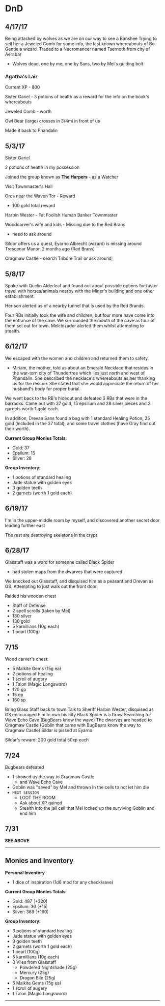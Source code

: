 # DnD

## 4/17/17

Being attacked by wolves as we are on our way to see a Banshee
Trying to sell her a Jeweled Comb for some info, the last known whereabouts of Bo Gentle a wizard. Traded to a Necromancer named Tsernoth from city of Aerabar

- Wolves
dead, one by me, one by Sans, two by Mel's guiding bolt

### Agatha's Lair

Current XP - 800

Sister Gariel - 3 potions of health as a reward for the info on the book's whereabouts

Jeweled Comb - worth 

Owl Bear (large) crosses in 3/4mi in front of us

Made it back to Phandalin

## 5/3/17

Sister Gariel

2 potions of health in my possession

Joined the group known as **The Harpers** - as a Watcher

Visit Townmaster's Hall

Orcs near the Waven Tor - Reward

- 100 gold total reward

Harbin Wester - Fat Foolish Human Banker Townmaster

Woodcarver's wife and kids - Missing due to the Red Brans

- need to ask around

Sildor offers us a quest, Eyarno Albrecht (wizard) is missing around Trescenar Manor, 2 months ago (Red Brans)

Cragmaw Castle - search Tribore Trail or ask around; 

## 5/8/17

Spoke with Quelin Alderleaf and found out about possible options for faster travel with horses/animals nearby with the Miner's building and one other establishment.

Her son alerted us of a nearby tunnel that is used by the Red Brands.

Four RBs initially took the wife and children, but four more have come into the
entrance of the cave. We surrounded the mouth of the cave as four of them set out for town. Melchizador alerted them whilst attempting to stealth.

## 6/12/17

We escaped with the women and children and returned them to safety. 

- Miriam, the mother, told us about an Emerald Necklace that resides in the war-torn city of Thundertree which lies just north and west of Phandalin. She described the necklace's whereabouts as her thanking us for the rescue. She stated that she would appreciate the return of her husband's body for proper burial.

We went back to the RB's hideout and defeated 3 RBs that were in the barracks. Came out with 37 gold, 15 epsilium and 28 silver pieces and 2 garnets worth 1 gold each. 

In addition, Drevan Sans found a bag with 1 standard Healing Potion, 25 gold (included in the 37 total), and some travel clothes (have Gray find out their worth).

**Current Group Monies Totals**:

+ Gold: 37
+ Epsilum: 15
+ Silver: 28

**Group Inventory**:

+ 1 potions of standard healing
+ Jade statue with golden eyes
+ 3 golden teeth
+ 2 garnets (worth 1 gold each)

## 6/19/17

I'm in the upper-middle room by myself, and discovered another secret door leading further east

The rest are destroying skeletons in the crypt

## 6/28/17

Glasstaff was a ward for someone called Black Spider
- had stolen maps from the dwarves that were captured

We knocked out Glasstaff, and disquised him as a peasant and Drevan as GS. Attempting to just walk out the front door.

Raided his wooden chest

- Staff of Defense
- 2 spell scrolls (taken by Mel)
- 180 silver
- 130 gold
- 5 karnillians (10g each)
- 1 pearl (100g)

## 7/15

Wood carver's chest:

+ 5 Malkite Gems (15g ea)
+ 2 potions of healing
+ 1 scroll of augery
+ 1 Talon (Magic Longsword)
+ 120 gp
+ 15 ep
+ 160 sp

Bring Glass Staff back to town
Talk to Sheriff Harbin Wester, disquised as GS encouraged him to own his city
Black Spider is a Drow
    Searching for Wave Echo Cave (BugBears know the wave)
    The dwarves are headed to Cragmaw Castle (Goblin that came with BugBears know the way to Cragmaw Castle)
Sildar is pissed at Eyarno

Sildar's reward:
200 gold total
50xp each

## 7/24

Bugbears defeated

- 1 showed us the way to Cragmaw Castle
    + and Wave Echo Cave
- Goblin was "saved" by Mel and thrown in the cells to not let him die
- `NEXT SESSION`
    + LOOT THE ROOM
    + Ask about XP gained
    + Stealth into the jail cell that Mel locked up the surviving Goblin and end him

## 7/31

**SEE ABOVE**

--------------------------------------------------------------------------

## Monies and Inventory

**Personal Inventory**

+ 1 dice of inspiration (1d6 mod for any check/save)

**Current Group Monies Totals**:

+ Gold: 487 (+320)
+ Epsilum: 30 (+15)
+ Silver: 368 (+160)

**Group Inventory**:

+ 3 potions of standard healing
+ Jade statue with golden eyes
+ 3 golden teeth
+ 2 garnets (worth 1 gold each)
+ 1 pearl (100g)
+ 5 karnillians (10g each)
+ 3 Viles from Glasstaff
    + Powdered Nightshade (25g)
    + Mercury (25g)
    + Dragon Bile (25g)
+ 5 Malkite Gems (15g ea)
+ 1 scroll of augery
+ 1 Talon (Magic Longsword)

--------------------------------------------------------------------------
